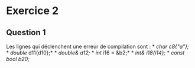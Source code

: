 # Exercice 2

## Question 1

Les lignes qui déclenchent une erreur de compilation sont :
    * *char c8{"a"};*
    * *double* d11{d10};*
    * *double& d12;*
    * *int* i16 = &b2;*
    * *int& i18{i14};*
    * *const bool b20;*